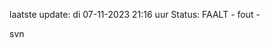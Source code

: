 laatste update: 
di 07-11-2023 21:16   uur 
Status: FAALT - fout - 
<div class="service R">svn</div>